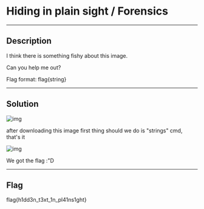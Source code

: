 # Hiding in plain sight / Forensics

---

## Description

I think there is something fishy about this image.

Can you help me out?

Flag format: flag{string}

---

## Solution

![img](https://i.imgur.com/ZSLbsBy.png)

after downloading this image first thing should we do is "strings" cmd, that's it 

![img](https://i.imgur.com/06CVJ8J.png)

We got the flag :"D

---

## Flag

flag{h1dd3n_t3xt_1n_pl41ns1ght}